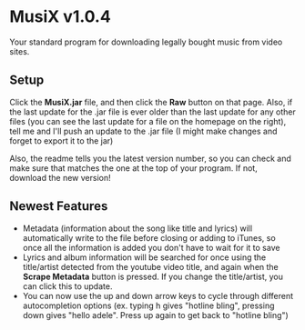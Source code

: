 # MusiX v1.0.4 #
Your standard program for downloading legally bought music from video sites.

## Setup ##
Click the **MusiX.jar** file, and then click the **Raw** button on that page. Also, if the last update for the .jar file is ever older than the last update for any other files (you can see the last update for a file on the homepage on the right), tell me and I'll push an update to the .jar file (I might make changes and forget to export it to the jar)

Also, the readme tells you the latest version number, so you can check and make sure that matches the one at the top of your program. If not, download the new version!

## Newest Features ##
* Metadata (information about the song like title and lyrics) will automatically write to the file before closing or adding to iTunes, so once all the information is added you don't have to wait for it to save
* Lyrics and album information will be searched for once using the title/artist detected from the youtube video title, and again when the **Scrape Metadata** button is pressed. If you change the title/artist, you can click this to update.
* You can now use the up and down arrow keys to cycle through different autocompletion options (ex. typing h gives "hotline bling", pressing down gives "hello adele". Press up again to get back to "hotline bling")

